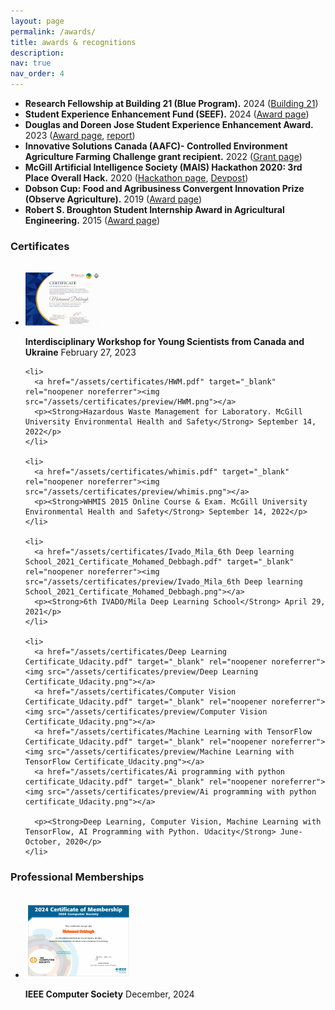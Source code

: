 ```yaml
---
layout: page
permalink: /awards/
title: awards & recognitions
description: 
nav: true
nav_order: 4
---
```


- **Research Fellowship at Building 21 (Blue Program).** 2024 ([Building 21](https://www.building21.ca/scholars/mohamed-debbagh))
- **Student Experience Enhancement Fund (SEEF).** 2024 ([Award page](https://www.mcgill.ca/osas/internshipawards))
- **Douglas and Doreen Jose Student Experience Enhancement Award.** 2023 ([Award page](https://www.mcgill.ca/osas/internshipawards), [report](https://www.mcgill.ca/osas/files/osas/mohammed_debaugh_et_al._seef_2023_deepbloom_open_source_sensor_platform.pdf))
- **Innovative Solutions Canada (AAFC)- Controlled Environment Agriculture Farming Challenge grant recipient.** 2022 ([Grant page](https://ised-isde.canada.ca/site/innovative-solutions-canada/en/enhancing-automation-controlled-environment-agriculture-farming))
- **McGill Artificial Intelligence Society (MAIS) Hackathon 2020: 3rd Place Overall Hack.** 2020 ([Hackathon page](https://mais-hacks-2020.devpost.com/), [Devpost](https://devpost.com/software/plant-disease-identifier))
- **Dobson Cup: Food and Agribusiness Convergent Innovation Prize (Observe Agriculture).** 2019 ([Award page](https://www.mcgill.ca/dobson/article/dobson-winners/winners-mcgill-dobson-cup-2019-powered-national-bank))
- **Robert S. Broughton Student Internship Award in Agricultural Engineering.** 2015 ([Award page](https://www.mcgill.ca/osas/internships/studentinfo))

<h3 style="text-align: left; margin-bottom:32px;">Certificates</h3>


<div style="text-align: left">

  <ul>
    <li>
      <a href="/assets/certificates/20230227-Interdisciplinary Workshop for Young Scientists from Canada and Ukraine.pdf" target="_blank" rel="noopener noreferrer"><img src="/assets/certificates/preview/20230227-Interdisciplinary Workshop for Young Scientists from Canada and Ukraine.png"></a>
      <p><Strong>Interdisciplinary Workshop for Young Scientists from Canada and Ukraine</Strong> February 27, 2023</p>
    </li>

    <li>
      <a href="/assets/certificates/HWM.pdf" target="_blank" rel="noopener noreferrer"><img src="/assets/certificates/preview/HWM.png"></a>
      <p><Strong>Hazardous Waste Management for Laboratory. McGill University Environmental Health and Safety</Strong> September 14, 2022</p>
    </li>

    <li>
      <a href="/assets/certificates/whimis.pdf" target="_blank" rel="noopener noreferrer"><img src="/assets/certificates/preview/whimis.png"></a>
      <p><Strong>WHMIS 2015 Online Course & Exam. McGill University Environmental Health and Safety</Strong> September 14, 2022</p>
    </li>

    <li>
      <a href="/assets/certificates/Ivado_Mila_6th Deep learning School_2021_Certificate_Mohamed_Debbagh.pdf" target="_blank" rel="noopener noreferrer"><img src="/assets/certificates/preview/Ivado_Mila_6th Deep learning School_2021_Certificate_Mohamed_Debbagh.png"></a>
      <p><Strong>6th IVADO/Mila Deep Learning School</Strong> April 29, 2021</p>
    </li>

    <li>
      <a href="/assets/certificates/Deep Learning Certificate_Udacity.pdf" target="_blank" rel="noopener noreferrer"><img src="/assets/certificates/preview/Deep Learning Certificate_Udacity.png"></a>
      <a href="/assets/certificates/Computer Vision Certificate_Udacity.pdf" target="_blank" rel="noopener noreferrer"><img src="/assets/certificates/preview/Computer Vision Certificate_Udacity.png"></a>
      <a href="/assets/certificates/Machine Learning with TensorFlow Certificate_Udacity.pdf" target="_blank" rel="noopener noreferrer"><img src="/assets/certificates/preview/Machine Learning with TensorFlow Certificate_Udacity.png"></a>
      <a href="/assets/certificates/Ai programming with python certificate_Udacity.pdf" target="_blank" rel="noopener noreferrer"><img src="/assets/certificates/preview/Ai programming with python certificate_Udacity.png"></a>

      <p><Strong>Deep Learning, Computer Vision, Machine Learning with TensorFlow, AI Programming with Python. Udacity</Strong> June-October, 2020</p>
    </li>
  </ul>

</div>

<h3 style="text-align: left; margin-bottom:32px;">Professional Memberships</h3>

<div style="text-align: left">

  <ul>
    <li>
      <a href="/assets/certificates/ieeecs.pdf" target="_blank" rel="noopener noreferrer"><img src="/assets/certificates/preview/ieeecs.png"></a>
      <p><Strong>IEEE Computer Society</Strong> December, 2024</p>
    </li>
  </ul>

</div>